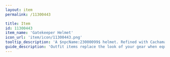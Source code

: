 ```yaml
---
layout: item
permalink: /11300443

title: Item
id: 11300443
item_name: 'Gatekeeper Helmet'
icon_url: 'item/icon/11300443.png'
tooltip_description: 'A $npcName:23000099$ helmet. Refined with Cachamaxai stone shards. A product of the wisdom of ancient civilizations, it''s lighter and sturdier than it appears.'
guide_description: 'Outfit items replace the look of your gear when equipped.'
---
```

